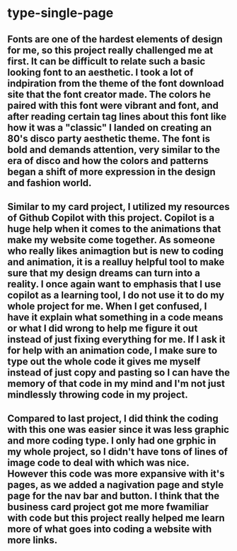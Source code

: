 # type-single-page
 ## Fonts are one of the hardest elements of design for me, so this project really challenged me at first. It can be difficult to relate such a basic looking font to an aesthetic. I took a lot of indpiration from the theme of the font download site that the font creator made. The colors he paired with this font were vibrant and font, and after reading certain tag lines about this font like how it was a "classic" I landed on creating an 80's disco party aesthetic theme. The font is bold and demands attention, very similar to the era of disco and how the colors and patterns began a shift of more expression in the design and fashion world. 

## Similar to my card project, I utilized my resources of Github Copilot with this project. Copilot is a huge help when it comes to the animations that make my website come together. As someone who really likes animagtion but is new to coding and animation, it is a realluy helpful tool to make sure that my design dreams can turn into a reality. I once again want to emphasis that I use copilot as a learning tool, I do not use it to do my whole project for me. When I get confused, I have it explain what something in a code means or what I did wrong to help me figure it out instead of just fixing everything for me. If I ask it for help with an animation code, I make sure to type out the whole code it gives me myself instead of just copy and pasting so I can have the memory of that code in my mind and I'm not just mindlessly throwing code in my project. 

## Compared to last project, I did think the coding with this one was easier since it was less graphic and more coding type. I only had one grphic in my whole project, so I didn't have tons of lines of image code to deal with which was nice. However this code was more expansive with it's pages, as we added a nagivation page and style page for the nav bar and button. I think that the business card project got me more fwamiliar with code but this project really helped me learn more of what goes into coding a website with more links. 
